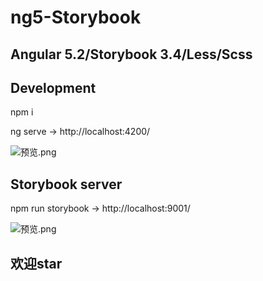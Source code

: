 # ng5-Storybook

## Angular 5.2/Storybook 3.4/Less/Scss

## Development

  npm i

  ng serve -> http://localhost:4200/

  ![预览.png](https://s1.ax1x.com/2020/10/28/B1P3ef.png)

## Storybook server

  npm run storybook -> http://localhost:9001/

  ![预览.png](https://s1.ax1x.com/2020/10/28/B1AKN8.png)

## 欢迎star
